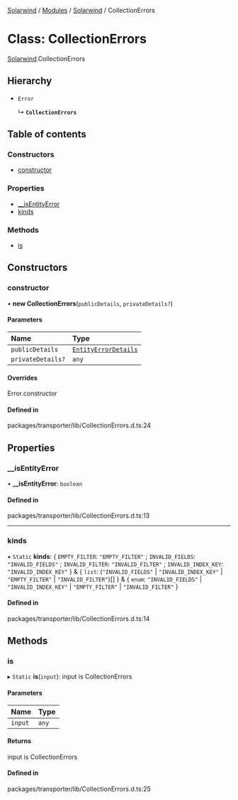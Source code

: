 [Solarwind](../README.md) / [Modules](../modules.md) / [Solarwind](../modules/Solarwind.md) / CollectionErrors

# Class: CollectionErrors

[Solarwind](../modules/Solarwind.md).CollectionErrors

## Hierarchy

- `Error`

  ↳ **`CollectionErrors`**

## Table of contents

### Constructors

- [constructor](Solarwind.CollectionErrors.md#constructor)

### Properties

- [\_\_isEntityError](Solarwind.CollectionErrors.md#__isentityerror)
- [kinds](Solarwind.CollectionErrors.md#kinds)

### Methods

- [is](Solarwind.CollectionErrors.md#is)

## Constructors

### constructor

• **new CollectionErrors**(`publicDetails`, `privateDetails?`)

#### Parameters

| Name | Type |
| :------ | :------ |
| `publicDetails` | [`EntityErrorDetails`](../modules/Solarwind.md#entityerrordetails) |
| `privateDetails?` | `any` |

#### Overrides

Error.constructor

#### Defined in

packages/transporter/lib/CollectionErrors.d.ts:24

## Properties

### \_\_isEntityError

• **\_\_isEntityError**: `boolean`

#### Defined in

packages/transporter/lib/CollectionErrors.d.ts:13

___

### kinds

▪ `Static` **kinds**: { `EMPTY_FILTER`: ``"EMPTY_FILTER"`` ; `INVALID_FIELDS`: ``"INVALID_FIELDS"`` ; `INVALID_FILTER`: ``"INVALID_FILTER"`` ; `INVALID_INDEX_KEY`: ``"INVALID_INDEX_KEY"``  } & { `list`: (``"INVALID_FIELDS"`` \| ``"INVALID_INDEX_KEY"`` \| ``"EMPTY_FILTER"`` \| ``"INVALID_FILTER"``)[]  } & { `enum`: ``"INVALID_FIELDS"`` \| ``"INVALID_INDEX_KEY"`` \| ``"EMPTY_FILTER"`` \| ``"INVALID_FILTER"``  }

#### Defined in

packages/transporter/lib/CollectionErrors.d.ts:14

## Methods

### is

▸ `Static` **is**(`input`): input is CollectionErrors

#### Parameters

| Name | Type |
| :------ | :------ |
| `input` | `any` |

#### Returns

input is CollectionErrors

#### Defined in

packages/transporter/lib/CollectionErrors.d.ts:25
